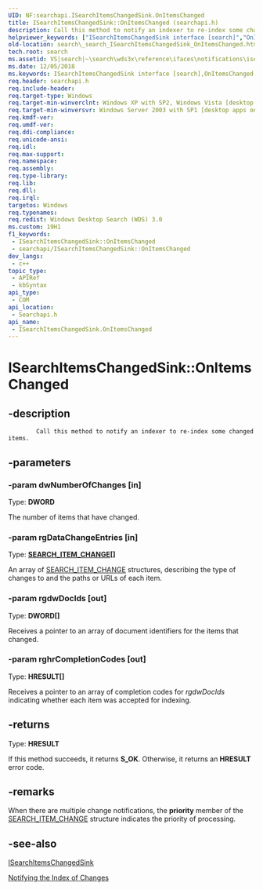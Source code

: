 ```yaml
---
UID: NF:searchapi.ISearchItemsChangedSink.OnItemsChanged
title: ISearchItemsChangedSink::OnItemsChanged (searchapi.h)
description: Call this method to notify an indexer to re-index some changed items.
helpviewer_keywords: ["ISearchItemsChangedSink interface [search]","OnItemsChanged method","ISearchItemsChangedSink.OnItemsChanged","ISearchItemsChangedSink::OnItemsChanged","OnItemsChanged","OnItemsChanged method [search]","OnItemsChanged method [search]","ISearchItemsChangedSink interface","_search_ISearchItemsChangedSink_OnItemsChanged","search._search_ISearchItemsChangedSink_OnItemsChanged","searchapi/ISearchItemsChangedSink::OnItemsChanged"]
old-location: search\_search_ISearchItemsChangedSink_OnItemsChanged.htm
tech.root: search
ms.assetid: VS|search|~\search\wds3x\reference\ifaces\notifications\isearchitemschangedsink\onitemschanged.htm
ms.date: 12/05/2018
ms.keywords: ISearchItemsChangedSink interface [search],OnItemsChanged method, ISearchItemsChangedSink.OnItemsChanged, ISearchItemsChangedSink::OnItemsChanged, OnItemsChanged, OnItemsChanged method [search], OnItemsChanged method [search],ISearchItemsChangedSink interface, _search_ISearchItemsChangedSink_OnItemsChanged, search._search_ISearchItemsChangedSink_OnItemsChanged, searchapi/ISearchItemsChangedSink::OnItemsChanged
req.header: searchapi.h
req.include-header: 
req.target-type: Windows
req.target-min-winverclnt: Windows XP with SP2, Windows Vista [desktop apps only]
req.target-min-winversvr: Windows Server 2003 with SP1 [desktop apps only]
req.kmdf-ver: 
req.umdf-ver: 
req.ddi-compliance: 
req.unicode-ansi: 
req.idl: 
req.max-support: 
req.namespace: 
req.assembly: 
req.type-library: 
req.lib: 
req.dll: 
req.irql: 
targetos: Windows
req.typenames: 
req.redist: Windows Desktop Search (WDS) 3.0
ms.custom: 19H1
f1_keywords:
 - ISearchItemsChangedSink::OnItemsChanged
 - searchapi/ISearchItemsChangedSink::OnItemsChanged
dev_langs:
 - c++
topic_type:
 - APIRef
 - kbSyntax
api_type:
 - COM
api_location:
 - Searchapi.h
api_name:
 - ISearchItemsChangedSink.OnItemsChanged
---
```


# ISearchItemsChangedSink::OnItemsChanged


## -description

   
            Call this method to notify an indexer to re-index some changed items.

## -parameters

### -param dwNumberOfChanges [in]

Type: <b>DWORD</b>

The number of items that have changed.

### -param rgDataChangeEntries [in]

Type: <b><a href="/windows/desktop/api/searchapi/ns-searchapi-search_item_change">SEARCH_ITEM_CHANGE</a>[]</b>

An array of <a href="/windows/desktop/api/searchapi/ns-searchapi-search_item_change">SEARCH_ITEM_CHANGE</a> structures, describing the type of changes to and the paths or URLs of each item.

### -param rgdwDocIds [out]

Type: <b>DWORD[]</b>

Receives a pointer to an array of document identifiers for the items that changed.

### -param rghrCompletionCodes [out]

Type: <b>HRESULT[]</b>

Receives a pointer to an array of completion codes for <i>rgdwDocIds</i> indicating whether each item was accepted for indexing.

## -returns

Type: <b>HRESULT</b>

If this method succeeds, it returns <b>S_OK</b>. Otherwise, it returns an <b>HRESULT</b> error code.

## -remarks

When there are multiple change notifications, the <b>priority</b> member of the <a href="/windows/desktop/api/searchapi/ns-searchapi-search_item_change">SEARCH_ITEM_CHANGE</a> structure indicates the priority of processing.

## -see-also

<a href="/windows/desktop/api/searchapi/nn-searchapi-isearchitemschangedsink">ISearchItemsChangedSink</a>



<a href="/windows/desktop/search/-search-3x-wds-notifyingofchanges">Notifying the Index of Changes</a>